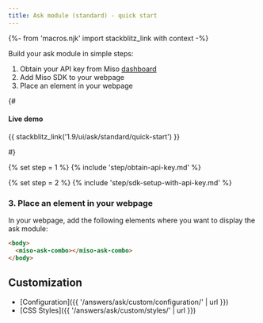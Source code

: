 ```yaml
---
title: Ask module (standard) - quick start
---
```


{%- from 'macros.njk' import stackblitz_link with context -%}

Build your ask module in simple steps:

1. Obtain your API key from Miso [dashboard](https://dojo.askmiso.com/)
2. Add Miso SDK to your webpage
3. Place an element in your webpage

{#

#### Live demo

{{ stackblitz_link('1.9/ui/ask/standard/quick-start') }}

#}

{% set step = 1 %}
{% include 'step/obtain-api-key.md' %}

{% set step = 2 %}
{% include 'step/sdk-setup-with-api-key.md' %}

### 3. Place an element in your webpage

In your webpage, add the following elements where you want to display the ask module:

```html
<body>
  <miso-ask-combo></miso-ask-combo>
</body>
```

## Customization

* [Configuration]({{ '/answers/ask/custom/configuration/' | url }})
* [CSS Styles]({{ '/answers/ask/custom/styles/' | url }})
